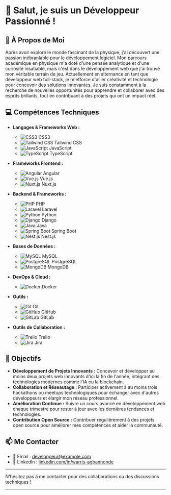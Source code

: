 # 👋 Salut, je suis un Développeur Passionné !

## 🚀 À Propos de Moi

Après avoir exploré le monde fascinant de la physique, j'ai découvert une passion inébranlable pour le développement logiciel. Mon parcours académique en physique m'a doté d'une pensée analytique et d'une curiosité insatiable, mais c'est dans le développement web que j'ai trouvé mon véritable terrain de jeu. Actuellement en alternance en tant que développeur web full-stack, je m'efforce d'allier créativité et technologie pour concevoir des solutions innovantes. Je suis constamment à la recherche de nouvelles opportunités pour apprendre et collaborer avec des esprits brillants, tout en contribuant à des projets qui ont un impact réel.

## 💻 Compétences Techniques

- **Langages & Frameworks Web :**
  - ![CSS3](https://img.shields.io/badge/-CSS3-1572B6?style=flat-square&logo=css3&logoColor=white&labelColor=282828&logoWidth=40)  CSS3
  - ![Tailwind CSS](https://img.shields.io/badge/-Tailwind_CSS-38B2AC?style=flat-square&logo=tailwind-css&logoColor=white&labelColor=282828&logoWidth=40)  Tailwind CSS
  - ![JavaScript](https://img.shields.io/badge/-JavaScript-F7DF1E?style=flat-square&logo=javascript&logoColor=black&labelColor=282828&logoWidth=40)  JavaScript
  - ![TypeScript](https://img.shields.io/badge/-TypeScript-007ACC?style=flat-square&logo=typescript&logoColor=white&labelColor=282828&logoWidth=40)  TypeScript

- **Frameworks Frontend :**
  - ![Angular](https://img.shields.io/badge/-Angular-DD0031?style=flat-square&logo=angular&logoColor=white&labelColor=282828&logoWidth=40)  Angular
  - ![Vue.js](https://img.shields.io/badge/-Vue.js-4FC08D?style=flat-square&logo=vue.js&logoColor=white&labelColor=282828&logoWidth=40)  Vue.js
  - ![Nuxt.js](https://img.shields.io/badge/-Nuxt.js-4FC08D?style=flat-square&logo=nuxt.js&logoColor=white&labelColor=282828&logoWidth=40)  Nuxt.js

- **Backend & Frameworks :**
  - ![PHP](https://img.shields.io/badge/-PHP-777BB4?style=flat-square&logo=php&logoColor=white&labelColor=282828&logoWidth=40)  PHP
  - ![Laravel](https://img.shields.io/badge/-Laravel-FF2D20?style=flat-square&logo=laravel&logoColor=white&labelColor=282828&logoWidth=40)  Laravel
  - ![Python](https://img.shields.io/badge/-Python-3776AB?style=flat-square&logo=python&logoColor=white&labelColor=282828&logoWidth=40)  Python
  - ![Django](https://img.shields.io/badge/-Django-092E20?style=flat-square&logo=django&logoColor=white&labelColor=282828&logoWidth=40)  Django
  - ![Java](https://img.shields.io/badge/-Java-ED8B00?style=flat-square&logo=java&logoColor=white&labelColor=282828&logoWidth=40)  Java
  - ![Spring Boot](https://img.shields.io/badge/-Spring_Boot-6DB33F?style=flat-square&logo=spring-boot&logoColor=white&labelColor=282828&logoWidth=40)  Spring Boot
  - ![Nest.js](https://img.shields.io/badge/-Nest.js-E0234E?style=flat-square&logo=nestjs&logoColor=white&labelColor=282828&logoWidth=40)  Nest.js

- **Bases de Données :**
  - ![MySQL](https://img.shields.io/badge/-MySQL-4479A1?style=flat-square&logo=mysql&logoColor=white&labelColor=282828&logoWidth=40)  MySQL
  - ![PostgreSQL](https://img.shields.io/badge/-PostgreSQL-336791?style=flat-square&logo=postgresql&logoColor=white&labelColor=282828&logoWidth=40)  PostgreSQL
  - ![MongoDB](https://img.shields.io/badge/-MongoDB-47A248?style=flat-square&logo=mongodb&logoColor=white&labelColor=282828&logoWidth=40)  MongoDB

- **DevOps & Cloud :**
  - ![Docker](https://img.shields.io/badge/-Docker-2496ED?style=flat-square&logo=docker&logoColor=white&labelColor=282828&logoWidth=40)  Docker

- **Outils :**
  - ![Git](https://img.shields.io/badge/-Git-F05032?style=flat-square&logo=git&logoColor=white&labelColor=282828&logoWidth=40)  Git
  - ![GitHub](https://img.shields.io/badge/-GitHub-181717?style=flat-square&logo=github&logoColor=white&labelColor=282828&logoWidth=40)  GitHub
  - ![GitLab](https://img.shields.io/badge/-GitLab-FCA121?style=flat-square&logo=gitlab&logoColor=white&labelColor=282828&logoWidth=40)  GitLab

- **Outils de Collaboration :**
  - ![Trello](https://img.shields.io/badge/-Trello-0052CC?style=flat-square&logo=trello&logoColor=white&labelColor=282828&logoWidth=40)  Trello
  - ![Jira](https://img.shields.io/badge/-Jira-0052CC?style=flat-square&logo=jira&logoColor=white&labelColor=282828&logoWidth=40)  Jira

## 🌟 Objectifs

- **Développement de Projets Innovants :** Concevoir et développer au moins deux projets web innovants d'ici la fin de l'année, intégrant des technologies modernes comme l'IA ou la blockchain.
- **Collaboration et Réseautage :** Participer activement à au moins trois hackathons ou meetups technologiques pour échanger avec d'autres développeurs et élargir mon réseau professionnel.
- **Amélioration Continue :** Suivre un cours avancé en développement web chaque trimestre pour rester à jour avec les dernières tendances et technologies.
- **Contribution Open Source :** Contribuer régulièrement à des projets open source pour améliorer mes compétences et aider la communauté.

## 📫 Me Contacter

- 📧 Email : developpeur@example.com
- 🔗 LinkedIn : [linkedin.com/in/warris-agbannonde](www.linkedin.com/in/warris-agbannonde)

---

N'hésitez pas à me contacter pour des collaborations ou des discussions techniques !

---
